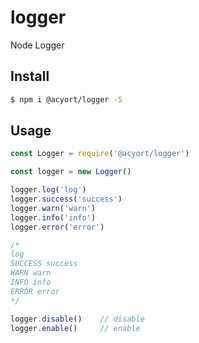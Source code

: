 # logger

Node Logger

## Install

```bash
$ npm i @acyort/logger -S
```

## Usage

```js
const Logger = require('@acyort/logger')

const logger = new Logger()

logger.log('log')
logger.success('success')
logger.warn('warn')
logger.info('info')
logger.error('error')

/*
log
SUCCESS success
WARN warn
INFO info
ERROR error
*/

logger.disable()    // disable
logger.enable()     // enable
```
